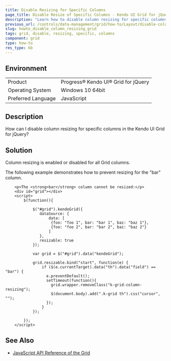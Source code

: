 ```yaml
---
title: Disable Resizing for Specific Columns
page_title: Disable Resize of Specific Columns - Kendo UI Grid for jQuery
description: "Learn how to disable column resizing for specific columns in the Kendo UI Grid for jQuery."
previous_url: /controls/data-management/grid/how-to/Layout/disable-column-resize-for-specific-columns
slug: howto_disable_column_resizing_grid
tags: grid, disable, resizing, specific, columns
component: grid
type: how-to
res_type: kb
---
```


## Environment

<table>
 <tr>
  <td>Product</td>
  <td>Progress® Kendo UI® Grid for jQuery</td>
 </tr>
 <tr>
  <td>Operating System</td>
  <td>Windows 10 64bit</td>
 </tr>
 <tr>
  <td>Preferred Language</td>
  <td>JavaScript</td>
 </tr>
</table>

## Description

How can I disable column resizing for specific columns in the Kendo UI Grid for jQuery?

## Solution

Column resizing is enabled or disabled for all Grid columns.

The following example demonstrates how to prevent resizing for the "bar" column.

```dojo
    <p>The <strong>bar</strong> column cannot be resized:</p>
    <div id="grid"></div>
    <script>
        $(function(){

            $("#grid").kendoGrid({
               dataSource: {
                   data: [
                    {foo: "foo 1", bar: "bar 1", baz: "baz 1"},
                    {foo: "foo 2", bar: "bar 2", baz: "baz 2"}
                   ]
               },
               resizable: true
            });

            var grid = $("#grid").data("kendoGrid");

            grid.resizable.bind("start", function(e) {
                if ($(e.currentTarget).data("th").data("field") == "bar") {
                  e.preventDefault();
                  setTimeout(function(){
                    grid.wrapper.removeClass("k-grid-column-resizing");
                    $(document.body).add(".k-grid th").css("cursor", "");
                  });
                }
            });

        });
    </script>
```

## See Also

* [JavaScript API Reference of the Grid](/api/javascript/ui/grid)
